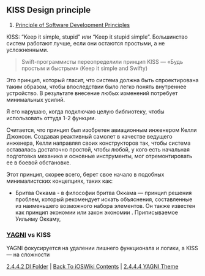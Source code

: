 ## KISS Design principle

1. [Principle of Software Development Principles](https://medium.com/@bartoszkrajka/principle-of-software-development-principles-f0143d6f405)

KISS: “Keep it simple, stupid” или “Keep it stupid simple”. Большинство систем работают лучше, если они остаются простыми, а не усложненными.

> Swift-программисты переопределили принцип KISS — «Будь простым и быстрым» (Keep it simple and Swifty)

Это принцип, который гласит, что система должна быть спроектирована таким образом, чтобы впоследствии было легко понять внутреннее устройство. В результате внесение любых изменений потребует минимальных усилий. 

Я его нарушаю, когда подключаю целую библиотеку, чтобы использовать оттуда 1-2 функции.

Считается, что принцип был изобретен авиационным инженером Келли Джонсон. Создавая реактивный самолет в качестве ведущего инженера, Келли направлял своих конструкторов так, чтобы система оставалась достаточно простой, чтобы любой, у кого есть начальная подготовка механика и основные инструменты, мог отремонтировать ее в боевой обстановке.

Этот принцип, скорее всего, берет свое начало в подобных минималистских концепциях, таких как: 

* Бритва Оккама - в философии бритва Оккама — принцип решения проблем, который рекомендует искать объяснения, составленные из наименьшего возможного набора элементов. Он также известен как принцип экономии или закон экономии . Приписываемое Уильяму Оккаму,

### [YAGNI](./YAGNI.md) vs KISS

YAGNI фокусируется на удалении лишнего функционала и логики, а KISS — на сложности

[2.4.4.2 DI Folder](./2.4.4.2%20DI.md) | [Back To iOSWiki Contents](https://github.com/eldaroid/iOSWiki) | [2.4.4.4 YAGNI Theme](./2.4.4.4%20YAGNI.md)
